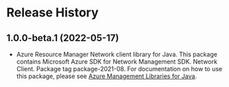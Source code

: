 # Release History

## 1.0.0-beta.1 (2022-05-17)

- Azure Resource Manager Network client library for Java. This package contains Microsoft Azure SDK for Network Management SDK. Network Client. Package tag package-2021-08. For documentation on how to use this package, please see [Azure Management Libraries for Java](https://aka.ms/azsdk/java/mgmt).
